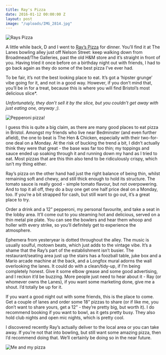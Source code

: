 ```yaml
---
title: Ray's Pizza
date: 2016-01-12 00:00:00 Z
layout: post
image: "/uploads/IMG_2814.jpg"
---
```


![Rays Pizza](/uploads/rays_pizza.jpg)

A little while back, D and I went to [Ray’s Pizza](http://www.thelanesbristol.co.uk/rays-pizza/) for dinner. You’ll find it at The Lanes bowling alley just off Nelson Street: keep walking down from Broadmead/The Galleries, past the old H&M store and it’s straight in front of you. Having tried it once before on a birthday night out with friends, I had to go back again as they do some of the best pizza I’ve ever had.

<!--more-->

To be fair, it’s not the best looking place to eat. It’s got a ‘hipster grunge’ vibe going for it, and not in a good way. However, if you don’t mind that, you’ll be in for a treat, because this is where you will find Bristol’s most delicious slice*.

*Unfortunately, they don’t sell it by the slice, but you couldn’t get away with just eating one, anyway ;).*

![Pepperoni pizza!](/uploads/IMG_2814.jpg)

I guess this is quite a big claim, as there are many good places to eat pizza in Bristol. Amongst my friends who live near Bedminster (and even further afield), the one to beat is The Hen & Chicken, especially with their two-for-one deal on a Monday. At the risk of bucking the trend a bit, I didn’t actually think they were that great - the base was far too thin; my toppings and sauce ended up soaking through it and running down my hand as I tried to eat. Most pizzas that are this thin also tend to be ridiculously crispy, which isn’t my thing either.

Ray’s pizza on the other hand had just the right balance of being thin, whilst remaining soft and chewy, and still thick enough to hold its structure. The tomato sauce is really good - simple tomato flavour, but not overpowering. And to top it all off, they do a buy one get one half price deal on a Monday, too. If you’re a bit strapped for cash, but still want to go out, it’s a great place to try.

Order a drink and a 12” pepperoni, my personal favourite, and take a seat in the lobby area. It’ll come out to you steaming hot and delicious, served on a thin metal pie plate. You can see the bowlers and hear them whoop and holler with every strike, so you’ll definitely get to experience the atmosphere.

Ephemera from yesteryear is dotted throughout the alley. The music is usually soulful, motown beats, which just adds to the vintage vibe. It’s a shame that the Ray’s part of the establishment isn’t busier. The restaurant/seating area just up the stairs has a foozball table, juke box and a Mario arcade machine at the back, and a Longfox mural adorns the wall overlooking the lanes. It could do with a clean/tidy-up, if I’m being completely honest. Give it some elbow grease and some good advertising, and I reckon it’d be buzzing. More people just need to hear about it - Ray (or whomever owns the Lanes), if you want some marketing done, give me a shout. I’d totally be up for it.

If you want a good night out with some friends, this is the place to come. Get a couple of lanes and order some 18” pizzas to share (or if like me, you don’t want to share yours, get a 12” - they’re pretty big, but worth it). I do recommend booking if you want to bowl, as it gets pretty busy. They also hold club nights and open mic nights, which is pretty cool.

I discovered recently Ray’s actually deliver to the local area or you can take away. If you’re not that into bowling, but still want some amazing pizza, then I’d recommend doing that. We’ll certainly be doing so in the near future.

![Me and my pizza](/uploads/IMG_2815.jpg)
